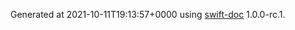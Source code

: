 Generated at 2021-10-11T19:13:57+0000 using [swift-doc](https://github.com/SwiftDocOrg/swift-doc) 1.0.0-rc.1.
